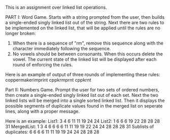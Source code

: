 This is an assignment over linked list operations.

PART I: Word Game.
Starts with a string prompted from the user, then builds a single-ended singly linked list out of the string.
Next there are two rules to be implemented on the linked list, that will be applied until the rules are no longer broken:

1. When there is a sequence of "rm", remove this sequence along with the character immediately following the sequence.
2. No vowels should be between consonants. When this occurs delete the vowel.
The current state of the linked list will be displayed after each round of enforcing the rules.

Here is an example of output of three rounds of implementing these rules:
coppermakerimprint
cppkrmprnt
cppkrnt

Part II: Numbers Game.
Prompt the user for two sets of ordered numbers, then create a single-ended singly linked list out of each set. 
Next the two linked lists will be merged into a single sorted linked list.
Then it displays the possible segments of duplicate values found in the merged list on seperate lines, along with a proper message.

Here is an example:
List1: 3 4 6 11 11 19 24 24 List2: 1 6 6 6 19 22 28 28 28 31
MergedList: 1 3 4 6 6 6 6 11 11 19 19 22 24 24 28 28 28 31
Sublists of duplicates: 
6 6 6 6
11 11
19 19
24 24
28 28 28
